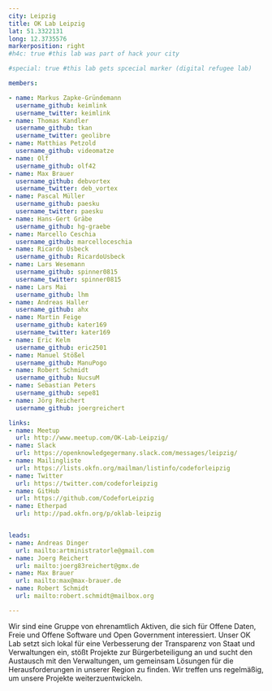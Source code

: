 ```yaml
---
city: Leipzig
title: OK Lab Leipzig
lat: 51.3322131
long: 12.3735576
markerposition: right
#h4c: true #this lab was part of hack your city

#special: true #this lab gets spcecial marker (digital refugee lab)

members:

- name: Markus Zapke-Gründemann
  username_github: keimlink
  username_twitter: keimlink
- name: Thomas Kandler
  username_github: tkan
  username_twitter: geolibre
- name: Matthias Petzold
  username_github: videomatze
- name: Olf
  username_github: olf42
- name: Max Brauer
  username_github: debvortex
  username_twitter: deb_vortex
- name: Pascal Müller
  username_github: paesku
  username_twitter: paesku
- name: Hans-Gert Gräbe
  username_github: hg-graebe
- name: Marcello Ceschia
  username_github: marcelloceschia
- name: Ricardo Usbeck
  username_github: RicardoUsbeck
- name: Lars Wesemann
  username_github: spinner0815
  username_twitter: spinner0815
- name: Lars Mai
  username_github: lhm
- name: Andreas Haller
  username_github: ahx
- name: Martin Feige
  username_github: kater169
  username_twitter: kater169
- name: Eric Kelm
  username_github: eric2501
- name: Manuel Stößel
  username_github: ManuPogo
- name: Robert Schmidt
  username_github: NucsuM
- name: Sebastian Peters
  username_github: sepe81
- name: Jörg Reichert
  username_github: joergreichert

links:
- name: Meetup
  url: http://www.meetup.com/OK-Lab-Leipzig/
- name: Slack
  url: https://openknowledgegermany.slack.com/messages/leipzig/
- name: Mailingliste
  url: https://lists.okfn.org/mailman/listinfo/codeforleipzig
- name: Twitter
  url: https://twitter.com/codeforleipzig
- name: GitHub
  url: https://github.com/CodeforLeipzig
- name: Etherpad
  url: http://pad.okfn.org/p/oklab-leipzig


leads:
- name: Andreas Dinger
  url: mailto:artministratorle@gmail.com
- name: Joerg Reichert
  url: mailto:joerg83reichert@gmx.de
- name: Max Brauer
  url: mailto:max@max-brauer.de
- name: Robert Schmidt
  url: mailto:robert.schmidt@mailbox.org

---
```

Wir sind eine Gruppe von ehrenamtlich Aktiven, die sich für Offene Daten, Freie und Offene Software und Open Government interessiert. Unser OK Lab setzt sich lokal für eine Verbesserung der Transparenz von Staat und Verwaltungen ein, stößt Projekte zur Bürgerbeteiligung an und sucht den Austausch mit den Verwaltungen, um gemeinsam Lösungen für die Herausforderungen in unserer Region zu finden. Wir treffen uns regelmäßig, um unsere Projekte weiterzuentwickeln.
